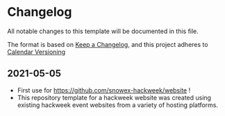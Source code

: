# Changelog

All notable changes to this template will be documented in this file.

The format is based on [Keep a Changelog](https://keepachangelog.com/en/1.0.0/),
and this project adheres to [Calendar Versioning](https://calver.org)


## 2021-05-05
- First use for https://github.com/snowex-hackweek/website !
- This repository template for a hackweek website was created using existing hackweek event websites from a variety of hosting platforms.

